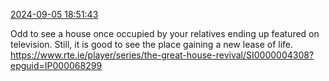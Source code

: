 [2024-09-05 18:51:43](https://mstdn.social/@hill_wanderer/113086451123276707)

Odd to see a house once occupied by your relatives ending up featured on television. Still, it is good to see the place gaining a new lease of life. <a href="https://www.rte.ie/player/series/the-great-house-revival/SI0000004308?epguid=IP000068299" target="_blank" rel="nofollow noopener noreferrer" translate="no">https://www.rte.ie/player/series/the-great-house-revival/SI0000004308?epguid=IP000068299</a>